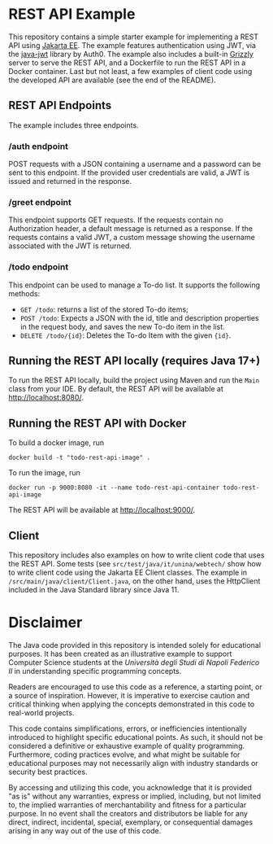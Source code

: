 # REST API Example

This repository contains a simple starter example for implementing a REST API using [Jakarta EE](https://jakarta.ee/specifications/restful-ws/).
The example features authentication using JWT, via the [java-jwt](https://github.com/auth0/java-jwt) library by Auth0.
The example also includes a built-in [Grizzly](https://projects.eclipse.org/projects/ee4j.grizzly) server to serve the REST API,
and a Dockerfile to run the REST API in a Docker container.
Last but not least, a few examples of client code using the developed API are available (see the end of the README).


## REST API Endpoints
The example includes three endpoints.

### /auth endpoint
POST requests with a JSON containing a username and a password can be sent to this endpoint.
If the provided user credentials are valid, a JWT is issued and returned in the response.

### /greet endpoint
This endpoint supports GET requests. If the requests contain no Authorization 
header, a default message is returned as a response.
If the requests contains a valid JWT, a custom message showing the username 
associated with the JWT is returned.

### /todo endpoint
This endpoint can be used to manage a To-do list. It supports the following methods:
* `GET /todo`: returns a list of the stored To-do items;
* `POST /todo`: Expects a JSON with the id, title and description properties in the request body, and saves the new To-do item 
in the list. 
* `DELETE /todo/{id}`: Deletes the To-do Item with the given `{id}`.

## Running the REST API locally (requires Java 17+)
To run the REST API locally, build the project using Maven and run the `Main` class 
from your IDE.
By default, the REST API will be available at [http://localhost:8080/](http://localhost:8080/).

## Running the REST API with Docker
To build a docker image, run 
```
docker build -t "todo-rest-api-image" .
```
To run the image, run
```
docker run -p 9000:8080 -it --name todo-rest-api-container todo-rest-api-image
```
The REST API will be available at [http://localhost:9000/](http://localhost:9000/).

## Client
This repository includes also examples on how to write client code that uses the REST API. 
Some tests (see `src/test/java/it/unina/webtech/` show how to write client code using the Jakarta EE Client classes. 
The example in `/src/main/java/client/Client.java`, on the other hand, uses the 
HttpClient included in the Java Standard library since Java 11.

# Disclaimer
The Java code provided in this repository is intended solely for educational purposes.
It has been created as an illustrative example to support Computer Science students
at the *Università degli Studi di Napoli Federico II* in understanding 
specific programming concepts. 

Readers are encouraged to use this code as a reference, a starting point, or 
a source of inspiration. However, it is imperative to exercise caution and 
critical thinking when applying the concepts demonstrated in this code to 
real-world projects.

This code contains simplifications, errors, or inefficiencies
intentionally introduced to highlight specific educational points. As such,
it should not be considered a definitive or exhaustive example of quality
programming.
Furthermore, coding practices evolve, and what might be suitable 
for educational purposes may not necessarily align with industry standards 
or security best practices.

By accessing and utilizing this code, you acknowledge that it is provided "as is" 
without any warranties, express or implied, including, but not limited to, the 
implied warranties of merchantability and fitness for a particular purpose. In no 
event shall the creators and distributors be liable for any direct, indirect, 
incidental, special, exemplary, or consequential damages arising in any way out 
of the use of this code.